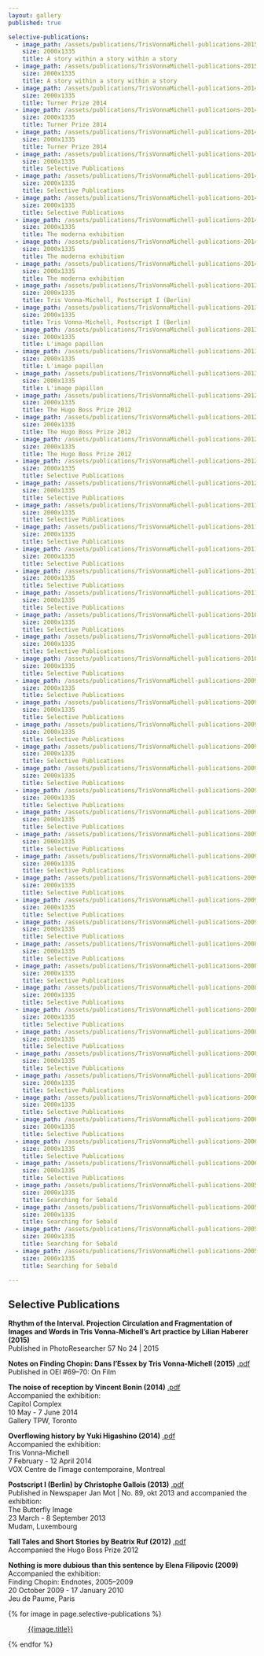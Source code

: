 ```yaml
---
layout: gallery
published: true

selective-publications:
  - image_path: /assets/publications/TrisVonnaMichell-publications-2015-44.jpg
    size: 2000x1335
    title: A story within a story within a story
  - image_path: /assets/publications/TrisVonnaMichell-publications-2015-45.jpg
    size: 2000x1335
    title: A story within a story within a story
  - image_path: /assets/publications/TrisVonnaMichell-publications-2014-79.jpg
    size: 2000x1335
    title: Turner Prize 2014
  - image_path: /assets/publications/TrisVonnaMichell-publications-2014-80.jpg
    size: 2000x1335
    title: Turner Prize 2014
  - image_path: /assets/publications/TrisVonnaMichell-publications-2014-81.jpg
    size: 2000x1335
    title: Turner Prize 2014
  - image_path: /assets/publications/TrisVonnaMichell-publications-2014-64.jpg
    size: 2000x1335
    title: Selective Publications
  - image_path: /assets/publications/TrisVonnaMichell-publications-2014-67.jpg
    size: 2000x1335
    title: Selective Publications
  - image_path: /assets/publications/TrisVonnaMichell-publications-2014-65.jpg
    size: 2000x1335
    title: Selective Publications
  - image_path: /assets/publications/TrisVonnaMichell-publications-2014-37.jpg
    size: 2000x1335
    title: The moderna exhibition
  - image_path: /assets/publications/TrisVonnaMichell-publications-2014-39.jpg
    size: 2000x1335
    title: The moderna exhibition
  - image_path: /assets/publications/TrisVonnaMichell-publications-2014-40.jpg
    size: 2000x1335
    title: The moderna exhibition
  - image_path: /assets/publications/TrisVonnaMichell-publications-2013-76.jpg
    size: 2000x1335
    title: Tris Vonna-Michell, Postscript I (Berlin)
  - image_path: /assets/publications/TrisVonnaMichell-publications-2013-75.jpg
    size: 2000x1335
    title: Tris Vonna-Michell, Postscript I (Berlin)
  - image_path: /assets/publications/TrisVonnaMichell-publications-2013-58.jpg
    size: 2000x1335
    title: L'image papillon
  - image_path: /assets/publications/TrisVonnaMichell-publications-2013-59.jpg
    size: 2000x1335
    title: L'image papillon
  - image_path: /assets/publications/TrisVonnaMichell-publications-2013-60.jpg
    size: 2000x1335
    title: L'image papillon
  - image_path: /assets/publications/TrisVonnaMichell-publications-2012-11.jpg
    size: 2000x1335
    title: The Hugo Boss Prize 2012
  - image_path: /assets/publications/TrisVonnaMichell-publications-2012-12.jpg
    size: 2000x1335
    title: The Hugo Boss Prize 2012
  - image_path: /assets/publications/TrisVonnaMichell-publications-2012-13.jpg
    size: 2000x1335
    title: The Hugo Boss Prize 2012
  - image_path: /assets/publications/TrisVonnaMichell-publications-2012-14.jpg
    size: 2000x1335
    title: Selective Publications
  - image_path: /assets/publications/TrisVonnaMichell-publications-2012-15.jpg
    size: 2000x1335
    title: Selective Publications
  - image_path: /assets/publications/TrisVonnaMichell-publications-2011-43.jpg
    size: 2000x1335
    title: Selective Publications
  - image_path: /assets/publications/TrisVonnaMichell-publications-2011-42.jpg
    size: 2000x1335
    title: Selective Publications
  - image_path: /assets/publications/TrisVonnaMichell-publications-2011-31.jpg
    size: 2000x1335
    title: Selective Publications
  - image_path: /assets/publications/TrisVonnaMichell-publications-2011-27.jpg
    size: 2000x1335
    title: Selective Publications
  - image_path: /assets/publications/TrisVonnaMichell-publications-2011-23.jpg
    size: 2000x1335
    title: Selective Publications
  - image_path: /assets/publications/TrisVonnaMichell-publications-2010-72.jpg
    size: 2000x1335
    title: Selective Publications
  - image_path: /assets/publications/TrisVonnaMichell-publications-2010-74.jpg
    size: 2000x1335
    title: Selective Publications
  - image_path: /assets/publications/TrisVonnaMichell-publications-2010-73.jpg
    size: 2000x1335
    title: Selective Publications
  - image_path: /assets/publications/TrisVonnaMichell-publications-2009-94.jpg
    size: 2000x1335
    title: Selective Publications
  - image_path: /assets/publications/TrisVonnaMichell-publications-2009-95.jpg
    size: 2000x1335
    title: Selective Publications
  - image_path: /assets/publications/TrisVonnaMichell-publications-2009-82.jpg
    size: 2000x1335
    title: Selective Publications
  - image_path: /assets/publications/TrisVonnaMichell-publications-2009-89.jpg
    size: 2000x1335
    title: Selective Publications
  - image_path: /assets/publications/TrisVonnaMichell-publications-2009-83.jpg
    size: 2000x1335
    title: Selective Publications
  - image_path: /assets/publications/TrisVonnaMichell-publications-2009-78.jpg
    size: 2000x1335
    title: Selective Publications
  - image_path: /assets/publications/TrisVonnaMichell-publications-2009-81.jpg
    size: 2000x1335
    title: Selective Publications
  - image_path: /assets/publications/TrisVonnaMichell-publications-2009-80.jpg
    size: 2000x1335
    title: Selective Publications
  - image_path: /assets/publications/TrisVonnaMichell-publications-2009-79.jpg
    size: 2000x1335
    title: Selective Publications
  - image_path: /assets/publications/TrisVonnaMichell-publications-2009-09.jpg
    size: 2000x1335
    title: Selective Publications
  - image_path: /assets/publications/TrisVonnaMichell-publications-2009-07.jpg
    size: 2000x1335
    title: Selective Publications
  - image_path: /assets/publications/TrisVonnaMichell-publications-2009-08.jpg
    size: 2000x1335
    title: Selective Publications
  - image_path: /assets/publications/TrisVonnaMichell-publications-2008-19.jpg
    size: 2000x1335
    title: Selective Publications
  - image_path: /assets/publications/TrisVonnaMichell-publications-2008-21.jpg
    size: 2000x1335
    title: Selective Publications
  - image_path: /assets/publications/TrisVonnaMichell-publications-2008-18.jpg
    size: 2000x1335
    title: Selective Publications
  - image_path: /assets/publications/TrisVonnaMichell-publications-2008-20.jpg
    size: 2000x1335
    title: Selective Publications
  - image_path: /assets/publications/TrisVonnaMichell-publications-2008-16.jpg
    size: 2000x1335
    title: Selective Publications
  - image_path: /assets/publications/TrisVonnaMichell-publications-2008-17.jpg
    size: 2000x1335
    title: Selective Publications
  - image_path: /assets/publications/TrisVonnaMichell-publications-2008-10.jpg
    size: 2000x1335
    title: Selective Publications
  - image_path: /assets/publications/TrisVonnaMichell-publications-2006-96.jpg
    size: 2000x1335
    title: Selective Publications
  - image_path: /assets/publications/TrisVonnaMichell-publications-2006-99.jpg
    size: 2000x1335
    title: Selective Publications
  - image_path: /assets/publications/TrisVonnaMichell-publications-2006-98.jpg
    size: 2000x1335
    title: Selective Publications
  - image_path: /assets/publications/TrisVonnaMichell-publications-2006-97.jpg
    size: 2000x1335
    title: Selective Publications
  - image_path: /assets/publications/TrisVonnaMichell-publications-2005-00.jpg
    size: 2000x1335
    title: Searching for Sebald
  - image_path: /assets/publications/TrisVonnaMichell-publications-2005-04.jpg
    size: 2000x1335
    title: Searching for Sebald
  - image_path: /assets/publications/TrisVonnaMichell-publications-2005-05.jpg
    size: 2000x1335
    title: Searching for Sebald
  - image_path: /assets/publications/TrisVonnaMichell-publications-2005-01.jpg
    size: 2000x1335
    title: Searching for Sebald

---
```

## Selective Publications

**Rhythm of the Interval. Projection Circulation and Fragmentation of Images and Words in Tris Vonna-Michell’s Art practice by Lilian Haberer (2015)**<br/>
Published in PhotoResearcher 57 No 24 | 2015

**Notes on Finding Chopin: Dans l’Essex by Tris Vonna-Michell (2015)** [.pdf]({{site.baseurl}}/assets/pdf/TrisVM-text-on-filming-Finding-Chopin-published-by-OEI.pdf)<br/>
Published in OEI #69–70: On Film

**The noise of reception by Vincent Bonin (2014)** [.pdf]({{site.baseurl}}/assets/pdf/TrisVM-essay-by-Vincent-Bonin-for-TPW-Toronto.pdf)<br/>
Accompanied the exhibition:<br/>
Capitol Complex<br/>
10 May - 7 June 2014<br/>
Gallery TPW, Toronto

**Overflowing history by Yuki Higashino (2014)** [.pdf]({{site.baseurl}}/assets/pdf/TrisVM-essay-by-Yuki-Higashino-VOX.pdf)<br/>
Accompanied the exhibition:<br/>
Tris Vonna-Michell<br/>
7 February - 12 April 2014<br/>
VOX Centre de l’image contemporaine, Montreal

**Postscript I (Berlin) by Christophe Gallois (2013)** [.pdf]({{site.baseurl}}/assets/pdf/TrisVM-text-by-Christophe-Gallois-MUDAM-text.pdf)<br/>
Published in Newspaper Jan Mot | No. 89, okt 2013 and accompanied the
exhibition:<br/>
The Butterfly Image<br/>
23 March - 8 September 2013<br/>
Mudam, Luxembourg

**Tall Tales and Short Stories by Beatrix Ruf (2012)** [.pdf]({{site.baseurl}}/assets/pdf/TrisVM-essay-by-Beatrix-Ruf-for-Hugo-Boss-Prize-2012-catalogue.pdf)<br/>
Accompanied the Hugo Boss Prize 2012

**Nothing is more dubious than this sentence by Elena Filipovic (2009)** <!--[.pdf]({{site.baseurl}}/assets/pdf/TrisVM-Jeu-de-Paume-Paris.pdf)--><br/>
Accompanied the exhibition:<br/>
Finding Chopin: Endnotes, 2005–2009<br/>
20 October 2009 - 17 January 2010<br/>
Jeu de Paume, Paris

<div class="popup-gallery">
  {% for image in page.selective-publications %}
    <a href="{{image.image_path}}" data-size="{{image.size}}" data-author="Tris Vonna-Michell">
      <img src="{{image.image_path}}" alt="" />
      <figure>{{image.title}}</figure>
    </a>
  {% endfor %}
</div>

<script type="text/javascript">
  $(document).ready(function() {
    $('.popup-gallery').magnificPopup({
      delegate: 'a',
      type: 'image',
      tLoading: 'Loading image #%curr%...',
      mainClass: 'mfp-img-mobile',
      gallery: {
        enabled: true,
        navigateByImgClick: true,
        preload: [0,1] // Will preload 0 - before current, and 1 after the current image
      },
      image: {
        tError: '<a href="%url%">The image #%curr%</a> could not be loaded.',
        titleSrc: function(item) {
          return 'Publications' + '<small>Tris Vonna-Michell</small>';
        }
      }
    });
  });
</script>
